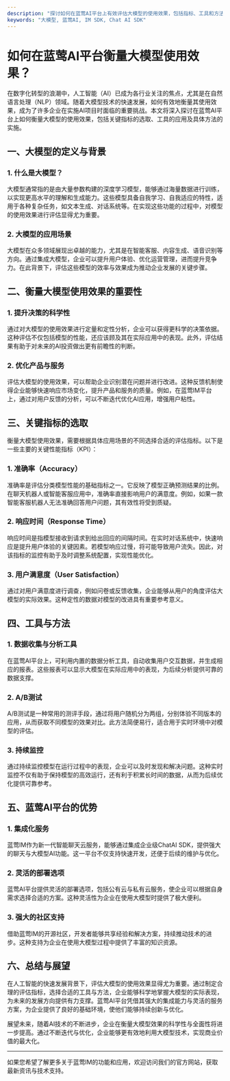 ```yaml
---
description: "探讨如何在蓝莺AI平台上有效评估大模型的使用效果，包括指标、工具和方法。"
keywords: "大模型, 蓝莺AI, IM SDK, Chat AI SDK"
---
```

# 如何在蓝莺AI平台衡量大模型使用效果？

在数字化转型的浪潮中，人工智能（AI）已成为各行业关注的焦点，尤其是在自然语言处理（NLP）领域。随着大模型技术的快速发展，如何有效地衡量其使用效果，成为了许多企业在实施AI项目时面临的重要挑战。本文将深入探讨在蓝莺AI平台上如何衡量大模型的使用效果，包括关键指标的选取、工具的应用及具体方法的实施。

## 一、大模型的定义与背景

### 1. 什么是大模型？

大模型通常指的是由大量参数构建的深度学习模型，能够通过海量数据进行训练，以实现更高水平的理解和生成能力。这些模型具备自我学习、自我适应的特性，适用于各种复杂任务，如文本生成、对话系统等。在实现这些功能的过程中，对模型的使用效果进行评估显得尤为重要。

### 2. 大模型的应用场景

大模型在众多领域展现出卓越的能力，尤其是在智能客服、内容生成、语音识别等方向。通过集成大模型，企业可以提升用户体验、优化运营管理，进而提升竞争力。在此背景下，评估这些模型的效率与效果成为推动企业发展的关键步骤。

## 二、衡量大模型使用效果的重要性

### 1. 提升决策的科学性

通过对大模型的使用效果进行定量和定性分析，企业可以获得更科学的决策依据。这种评估不仅包括模型的性能，还应该顾及其在实际应用中的表现。此外，评估结果有助于对未来的AI投资做出更有前瞻性的判断。

### 2. 优化产品与服务

评估大模型的使用效果，可以帮助企业识别潜在问题并进行改进。这种反馈机制使得企业能够快速响应市场变化，提升产品和服务的质量。例如，在蓝莺IM平台上，通过对用户反馈的分析，可以不断迭代优化AI应用，增强用户粘性。

## 三、关键指标的选取

衡量大模型使用效果，需要根据具体应用场景的不同选择合适的评估指标。以下是一些主要的关键性能指标（KPI）：

### 1. 准确率（Accuracy）

准确率是评估分类模型性能的基础指标之一。它反映了模型正确预测结果的比例。在聊天机器人或智能客服应用中，准确率直接影响用户的满意度。例如，如果一款智能客服机器人无法准确回答用户问题，其有效性将受到质疑。

### 2. 响应时间（Response Time）

响应时间是指模型接收到请求到给出回应的间隔时间。在实时对话系统中，快速响应是提升用户体验的关键因素。若模型响应过慢，将可能导致用户流失。因此，对该指标的监控有助于及时调整系统配置，实现性能优化。

### 3. 用户满意度（User Satisfaction）

通过对用户满意度进行调查，例如问卷或反馈收集，企业能够从用户的角度评估大模型的实际效果。这种定性的数据对模型的改进具有重要参考意义。

## 四、工具与方法

### 1. 数据收集与分析工具

在蓝莺AI平台上，可利用内置的数据分析工具，自动收集用户交互数据，并生成相应的报表。这些报表可以显示大模型在实际应用中的表现，为后续分析提供可靠的数据支撑。

### 2. A/B测试

A/B测试是一种常用的测评手段，通过将用户随机分为两组，分别体验不同版本的应用，从而获取不同模型的效果对比。此方法简便易行，适合用于实时环境中对模型的评估。

### 3. 持续监控

通过持续监控模型在运行过程中的表现，企业可以及时发现和解决问题。这种实时监控不仅有助于保持模型的高效运行，还有利于积累长时间的数据，从而为后续优化提供可靠参考。

## 五、蓝莺AI平台的优势

### 1. 集成化服务

蓝莺IM作为新一代智能聊天云服务，能够通过集成企业级ChatAI SDK，提供强大的聊天与大模型AI功能。这一平台不仅支持快速开发，还便于后续的维护与优化。

### 2. 灵活的部署选项

蓝莺AI平台提供灵活的部署选项，包括公有云与私有云服务，使企业可以根据自身需求选择合适的方案。这种灵活性为企业在使用大模型时提供了极大便利。

### 3. 强大的社区支持

借助蓝莺IM的开源社区，开发者能够共享经验和解决方案，持续推动技术的进步。这种支持为企业在使用大模型过程中提供了丰富的知识资源。

## 六、总结与展望

在人工智能的快速发展背景下，评估大模型的使用效果显得尤为重要。通过制定合理的评估指标，选择合适的工具与方法，企业能够科学地掌握大模型的实际表现，为未来的发展方向提供有力支撑。蓝莺AI平台凭借其强大的集成能力与灵活的服务方案，为企业提供了良好的基础环境，使他们能够持续创新与优化。

展望未来，随着AI技术的不断进步，企业在衡量大模型效果的科学性与全面性将进一步提高。通过不断迭代与优化，企业能够更有效地利用大模型技术，实现商业价值的最大化。

---

如果您希望了解更多关于蓝莺IM的功能和应用，欢迎访问我们的官方网站，获取最新资讯与技术支持。
